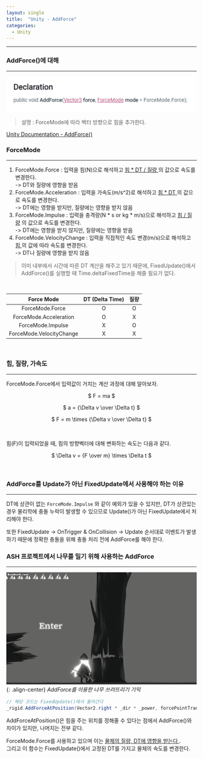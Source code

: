 ```yaml
---
layout: single
title:  "Unity - AddForce"
categories:
  - Unity
---
```


---

### AddForce()에 대해
---

![](/assets/images/unity_addforce.png)

> 설명 : ForceMode에 따라 벡터 방향으로 힘을 추가한다.

[Unity Documentation - AddForce()](https://docs.unity3d.com/ScriptReference/Rigidbody.AddForce.html)

### ForceMode
---

1. ForceMode.Force : 입력을 힘(N)으로 해석하고 <u> 힘 * DT / 질량 </u>의 값으로 속도를 변경한다.  
   -> DT와 질량에 영향을 받음
2. ForceMode.Acceleration : 입력을 가속도(m/s^2)로 해석하고 <u> 힘 * DT </u>의 값으로 속도를 변경한다.  
   -> DT에는 영향을 받지만, 질량에는 영향을 받지 않음
3. ForceMode.Impulse : 입력을 충격량(N * s or kg * m/s)으로 해석하고 <u> 힘 / 질량</u> 의 값으로 속도를 변경한다.  
   -> DT에는 영향을 받지 않지만, 질량에는 영향을 받음
4. ForceMode.VelocityChange : 입력을 직접적인 속도 변경(m/s)으로 해석하고 <u> 힘 </u>의 값에 따라 속도를 변경한다.  
   -> DT나 질량에 영향을 받지 않음

> 이미 내부에서 시간에 따른 DT 계산을 해주고 있기 때문에, FixedUpdate()에서 AddForce()를 실행할 때 Time.deltaFixedTime을 해줄 필요가 없다. 

<br>

| Force Mode | DT (Delta Time) | 질량 |
|:-----------------:|:----:|:----:|
| ForceMode.Force | O | O |
| ForceMode.Acceleration | O | X |
| ForceMode.Impulse | X | O |
| ForceMode.VelocityChange | X | X |

<br>

### 힘, 질량, 가속도
---

ForceMode.Force에서 입력값이 거치는 계산 과정에 대해 알아보자.

<center>

$ F = ma $

</center>

<center>

$ a = {\Delta v \over \Delta t} $

</center>

<center>

$ F = m \times {\Delta v \over \Delta t} $

</center>

<br>

힘(F)이 입력되었을 때, 힘의 방향벡터에 대해 변화하는 속도는 다음과 같다.

<center>

$ \Delta v = {F \over m} \times \Delta t $

</center>

<br>

### AddForce를 Update가 아닌 FixedUpdate에서 사용해야 하는 이유
---

DT에 상관이 없는 `ForceMode.Impulse` 와 같이 예외가 있을 수 있지만, DT가 상관있는 경우 물리학에 충돌 누락이 발생할 수 있으므로 Update()가 아닌 FixedUpdate에서 처리해야 한다.

또한 FixedUpdate -> OnTrigger & OnCollision -> Update 순서대로 이벤트가 발생하기 때문에 정확한 충돌을 위해 충돌 처리 전에 AddForce를 해야 한다.

### ASH 프로젝트에서 나무를 밀기 위해 사용하는 AddForce
---

![](/assets/gif/unity_addforceTree.gif){: .align-center}
*AddForce를 이용한 나무 쓰러뜨리기 기믹*

```c#
// 해당 코드는 FixedUpdate()에서 돌아간다
_rigid.AddForceAtPosition(Vector2.right * _dir * _power, forcePointTransform.position, ForceMode2D.Force);
```

AddForceAtPosition()은 힘을 주는 위치를 정해줄 수 있다는 점에서 AddForce()와 차이가 있지만, 나머지는 전부 같다.

ForceMode.Force를 사용하고 있으며 이는 <u> 물체의 질량, DT에 영향을 받는다 </u>.  
그리고 이 함수는 FixedUpdate()에서 고정된 DT를 가지고 물체의 속도를 변경한다.